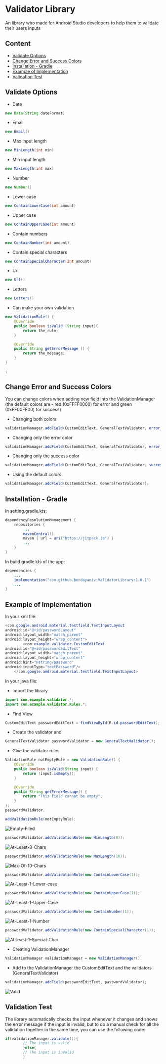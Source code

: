 # Validator Library

An library who made for Android Studio developers to help them to validate their users inputs

## Content

* [Validate Options](#validate-options)
* [Change Error and Success Colors](#change-error-and-success-colors)
* [Installation - Gradle](#installation---gradle)
* [Example of Implementation](#example-of-implementation)
* [Validation Test](#validation-test)

## Validate Options

- Date

```java
new Date(String dateFormat)
```

- Email

```java
new Email()
```

- Max input length

```java
new MinLength(int min)
```

- Min input length

```java
new MaxLength(int max)
```

- Number

```java
new Number()
```

- Lower case

```java
new ContainLowerCase(int amount)
```

- Upper case

```java
new ContainUpperCase(int amount)
```

- Contain numbers

```java
new ContainNumber(int amount)
```

- Contain special characters

```java
new ContainSpecialCharacter(int amount)
```

- Url

```java
new Url()
```

- Letters

```java
new Letters()
```

- Can make your own validation

```java
new ValidationRule() {
    @Override
    public boolean isValid (String input){
        return the_rule;
    }

    @Override
    public String getErrorMessage () {
        return the_message;
    }
}

;
```

## Change Error and Success Colors

You can change colors when adding new field into the ValidationManager (the default colors are -
red (0xFFFF0000) for error and green (0xFF00FF00) for success)

- Changing both colors

```java
validationManager.addField(CustomEditText, GeneralTextValidator, error_color(example-Color.BLACK),success_color(exampel -Color.BLUE));
```

- Changing only the error color

```java
validationManager.addField(CustomEditText, GeneralTextValidator, error_color(example-Color.BLACK),Constants.ERROR);
```

- Changing only the success color

```java
validationManager.addField(CustomEditText, GeneralTextValidator, success_color(exampel-Color.BLUE),Constants.SUCCESS);
```

- Using the default colors

```java
validationManager.addField(CustomEditText, GeneralTextValidator);
```

## Installation - Gradle

In setting.gradle.kts:

```java
dependencyResolutionManagement {
    repositories {
        ...
        mavenCentral()
        maven { url = uri("https://jitpack.io") }
        ...
    }
}
```

In build.gradle.kts of the app:

```java
dependencies {
    ...
    implementation("com.github.bendayaniv:ValidatorLibrary:1.0.1")
    ...
}
```

## Example of Implementation

In your xml file:

```java
<com.google.android.material.textfield.TextInputLayout
android:id="@+id/passwordLayout"
android:layout_width="match_parent"
android:layout_height="wrap_content">
        <com.example.validator.CustomEditText
android:id="@+id/passwordEditText"
android:layout_width="match_parent"
android:layout_height="wrap_content"
android:hint="@string/password"
android:inputType="textPassword"/>
    </com.google.android.material.textfield.TextInputLayout>
```

In your java file:

- Import the library

```java
import com.example.validator.*;
import com.example.validator.Rules.*;
```

- Find View

```java
CustomEditText passwordEditText = findViewById(R.id.passwordEditText);
```

- Create the validator and

```java
GeneralTextValidator passwordValidator = new GeneralTextValidator();
```

- Give the validator rules

```java
ValidationRule notEmptyRule = new ValidationRule() {
    @Override
    public boolean isValid(String input) {
        return !input.isEmpty();
    }

    @Override
    public String getErrorMessage() {
        return "This field cannot be empty";
    }
};
passwordValidator.

addValidationRule(notEmptyRule);
```

![Empty-Filed](https://github.com/bendayaniv/ValidatorLibrary/assets/52703125/94d60878-3c69-4e8a-9d99-b927443489dd)

```java
passwordValidator.addValidationRule(new MinLength(8));
```

![At-Least-8-Chars](https://github.com/bendayaniv/ValidatorLibrary/assets/52703125/cab7e585-92c4-4809-bfce-707e8637c2ff)

```java
passwordValidator.addValidationRule(new MaxLength(10));
```

![Max-Of-10-Chars](https://github.com/bendayaniv/ValidatorLibrary/assets/52703125/1794f6d3-b35c-48e7-a6ad-4561b05034af)

```java
passwordValidator.addValidationRule(new ContainLowerCase(1));
```

![At-Least-1-Lower-case](https://github.com/bendayaniv/ValidatorLibrary/assets/52703125/de18e284-6811-4c7c-9698-ce1f37ec85fe)

```java
passwordValidator.addValidationRule(new ContainUpperCase(1));
```

![At-Least-1-Upper-Case](https://github.com/bendayaniv/ValidatorLibrary/assets/52703125/285c0ec8-5ea4-4b43-b077-f77d41ac23f5)

```java
passwordValidator.addValidationRule(new ContainNumber(1));
```

![At-Least-1-Number](https://github.com/bendayaniv/ValidatorLibrary/assets/52703125/a5a5623f-7562-42d8-91fa-30a6663e4ae6)

```java
passwordValidator.addValidationRule(new ContainSpecialCharacter(1));
```

![At-least-1-Special-Char](https://github.com/bendayaniv/ValidatorLibrary/assets/52703125/1a55065a-5c3d-4355-8253-70c7626aa4a4)

- Creating ValidationManager

```java
ValidationManager validationManager = new ValidationManager();
```

- Add to the ValidationManager the CustomEditText and the validators (GeneralTextValidator)

```java
validationManager.addField(passwordEditText, passwordValidator);
```

![Valid](https://github.com/bendayaniv/ValidatorLibrary/assets/52703125/f91a2661-5cc7-42aa-9866-d58ec2c35382)

## Validation Test

The library automatically checks the input whenever it changes and shows the error message if the
input is invalid, but to do a manual check for all the validation together in the same time, you can
use the following code:

```java
if(validationManager.validate()){
        // The input is valid
        }else{
        // The input is invalid
        }
```


